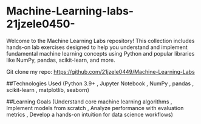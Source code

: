 # Machine-Learning-labs-21jzele0450-
Welcome to the Machine Learning Labs repository! This collection includes hands-on lab exercises designed to help you understand and implement fundamental machine learning concepts using Python and popular libraries like NumPy, pandas, scikit-learn, and more.

Git clone my repo: https://github.com/21jzele0449/Machine-Learning-Labs

##Technologies Used (Python 3.9+ , Jupyter Notebook , NumPy , pandas , scikit-learn , matplotlib, seaborn)

##Learning Goals (Understand core machine learning algorithms , Implement models from scratch , Analyze performance with evaluation metrics , Develop a hands-on intuition for data science workflows)
